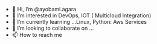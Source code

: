 - 👋 Hi, I’m @ayobami.agara
- 👀 I’m interested in DevOps, IOT ( Multicloud Integration)
- 🌱 I’m currently learning ...Linux, Python: Aws Services
- 💞️ I’m looking to collaborate on ...
- 📫 How to reach me 

<!---
ayo.ag-cloudreach/ayo.ag-cloudreach is a ✨ special ✨ repository because its `README.md` (this file) appears on your GitHub profile.
You can click the Preview link to take a look at your changes.
--->
